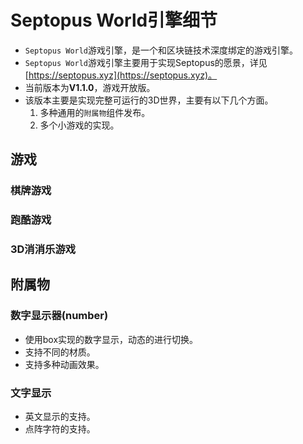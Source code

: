 # Septopus World引擎细节

* `Septopus World`游戏引擎，是一个和区块链技术深度绑定的游戏引擎。
* `Septopus World`游戏引擎主要用于实现Septopus的愿景，详见[https://septopus.xyz](https://septopus.xyz)。
* 当前版本为**V1.1.0**，游戏开放版。
* 该版本主要是实现完整可运行的3D世界，主要有以下几个方面。
    1. 多种通用的`附属物`组件发布。
    2. 多个小游戏的实现。

## 游戏

### 棋牌游戏

### 跑酷游戏

### 3D消消乐游戏

## 附属物

### 数字显示器(number)

* 使用box实现的数字显示，动态的进行切换。
* 支持不同的材质。
* 支持多种动画效果。

### 文字显示

* 英文显示的支持。
* 点阵字符的支持。
